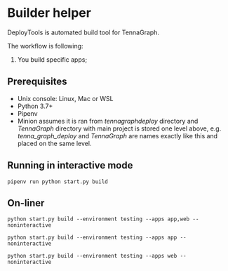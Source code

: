 # Builder helper

DeployTools is automated build tool for TennaGraph.

The workflow is following:

1. You build specific apps;

## Prerequisites

* Unix console: Linux, Mac or WSL
* Python 3.7+
* Pipenv
* Minion assumes it is ran from _tennagraphdeploy_ directory and _TennaGraph_ directory with main project is stored one level above, e.g. _tenna_graph_deploy_ and _TennaGraph_ are names exactly like this and placed on the same level.

## Running in interactive mode

`pipenv run python start.py build`


## On-liner

`python start.py build --environment testing --apps app,web --noninteractive`

`python start.py build --environment testing --apps app --noninteractive`

`python start.py build --environment testing --apps web --noninteractive`

